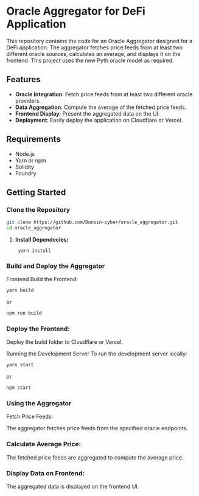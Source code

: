 # Oracle Aggregator for DeFi Application

This repository contains the code for an Oracle Aggregator designed for a DeFi application. The aggregator fetches price feeds from at least two different oracle sources, calculates an average, and displays it on the frontend. This project uses the new Pyth oracle model as required.

## Features

- **Oracle Integration**: Fetch price feeds from at least two different oracle providers.
- **Data Aggregation**: Compute the average of the fetched price feeds.
- **Frontend Display**: Present the aggregated data on the UI.
- **Deployment**: Easily deploy the application on Cloudflare or Vercel.

## Requirements

- Node.js
- Yarn or npm
- Solidity
- Foundry

## Getting Started

### Clone the Repository

```bash
git clone https://github.com/Dunsin-cyber/oracle_aggregator.git
cd oracle_aggregator
```

1. **Install Dependecies:**

   ```
    yarn install

   ```

### Build and Deploy the Aggregator

Frontend
Build the Frontend:

```bash
yarn build
```

or

```bash
npm run build
```

### Deploy the Frontend:

Deploy the build folder to Cloudflare or Vercel.

Running the Development Server
To run the development server locally:

```bash
yarn start
```

or

```bash
npm start
```

### Using the Aggregator

Fetch Price Feeds:

The aggregator fetches price feeds from the specified oracle endpoints.

### Calculate Average Price:

The fetched price feeds are aggregated to compute the average price.

### Display Data on Frontend:

The aggregated data is displayed on the frontend UI.
